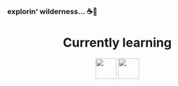 ### explorin' wilderness... ☕🌱

<h1 align="center">Currently learning</h1>

<p align="center">
  <img src="https://user-images.githubusercontent.com/81008147/193822685-cd943dec-9157-4f70-9660-7955e9fb9b12.png" width="48">
  <img src="https://user-images.githubusercontent.com/81008147/193823925-efaf5053-b7e0-43d3-be88-344c38bb8745.png" width="48">
</p>

